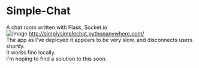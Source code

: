 # Simple-Chat
A chat room written with Flask, Socket.io\
![image](https://user-images.githubusercontent.com/65255238/136088988-619ba537-5214-4dd1-8f47-ced7c0d27370.png)
http://simplysimplechat.pythonanywhere.com/ \
The app as I've deployed it appears to be very slow, and disconnects users shortly. \
It works fine locally.\
I'm hoping to find a solution to this soon.
